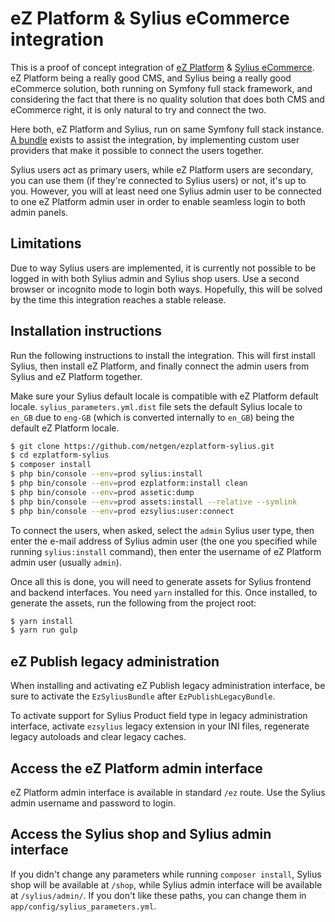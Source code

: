 # eZ Platform & Sylius eCommerce integration

This is a proof of concept integration of [eZ Platform](https://github.com/ezsystems/ezplatform) & [Sylius eCommerce](https://github.com/sylius/sylius). eZ Platform being a really good CMS, and Sylius being a really good eCommerce solution, both running on Symfony full stack framework, and considering the fact that there is no quality solution that does both CMS and eCommerce right, it is only natural to try and connect the two.

Here both, eZ Platform and Sylius, run on same Symfony full stack instance. [A bundle](https://github.com/netgen/NetgenEzSyliusBundle) exists to assist the integration, by implementing custom user providers that make it possible to connect the users together.

Sylius users act as primary users, while eZ Platform users are secondary, you can use them (if they're connected to Sylius users) or not, it's up to you. However, you will at least need one Sylius admin user to be connected to one eZ Platform admin user in order to enable seamless login to both admin panels.

## Limitations

Due to way Sylius users are implemented, it is currently not possible to be logged in with both Sylius admin and Sylius shop users. Use a second browser or incognito mode to login both ways. Hopefully, this will be solved by the time this integration reaches a stable release.

## Installation instructions

Run the following instructions to install the integration. This will first install Sylius, then install eZ Platform, and finally connect the admin users from Sylius and eZ Platform together.

Make sure your Sylius default locale is compatible with eZ Platform default locale. `sylius_parameters.yml.dist` file sets the default Sylius locale to `en_GB` due to `eng-GB` (which is converted internally to `en_GB`) being the default eZ Platform locale.

```bash
$ git clone https://github.com/netgen/ezplatform-sylius.git
$ cd ezplatform-sylius
$ composer install
$ php bin/console --env=prod sylius:install
$ php bin/console --env=prod ezplatform:install clean
$ php bin/console --env=prod assetic:dump
$ php bin/console --env=prod assets:install --relative --symlink
$ php bin/console --env=prod ezsylius:user:connect
```

To connect the users, when asked, select the `admin` Sylius user type, then enter the e-mail address of Sylius admin user (the one you specified while running `sylius:install` command), then enter the username of eZ Platform admin user (usually `admin`).

Once all this is done, you will need to generate assets for Sylius frontend and backend interfaces. You need `yarn` installed for this. Once installed, to generate the assets, run the following from the project root:

```bash
$ yarn install
$ yarn run gulp
```

## eZ Publish legacy administration

When installing and activating eZ Publish legacy administration interface, be sure to activate the `EzSyliusBundle` after `EzPublishLegacyBundle`.

To activate support for Sylius Product field type in legacy administration interface, activate `ezsylius` legacy extension in your INI files, regenerate legacy autoloads and clear legacy caches.

## Access the eZ Platform admin interface

eZ Platform admin interface is available in standard `/ez` route. Use the Sylius admin username and password to login.

## Access the Sylius shop and Sylius admin interface

If you didn't change any parameters while running `composer install`, Sylius shop will be available at `/shop`, while Sylius admin interface will be available at `/sylius/admin/`. If you don't like these paths, you can change them in `app/config/sylius_parameters.yml`.
